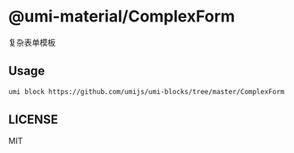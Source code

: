 # @umi-material/ComplexForm

复杂表单模板

## Usage

```sh
umi block https://github.com/umijs/umi-blocks/tree/master/ComplexForm
```

## LICENSE

MIT
